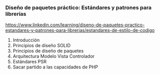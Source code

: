 ### Diseño de paquetes práctico: Estándares y patrones para librerías

https://www.linkedin.com/learning/diseno-de-paquetes-practico-estandares-y-patrones-para-librerias/estandares-de-estilo-de-codigo

1. Introducción
2. Principios de diseño SOLID
3. Principios de diseño de paquetes
4. Arquitectura Modelo Vista Controlador
5. Estándares PSR
6. Sacar partido a las capacidades de PHP
